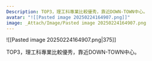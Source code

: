 ```yaml
---
Description: TOP3，理工科專業比較優秀，靠近DOWN-TOWN中心。
avatar: "![[Pasted image 20250224164907.png]]"
image: _Attach/Image/Pasted image 20250224164907.png
---
```

![[Pasted image 20250224164907.png|375]]


TOP3，理工科專業比較優秀，靠近DOWN-TOWN中心。